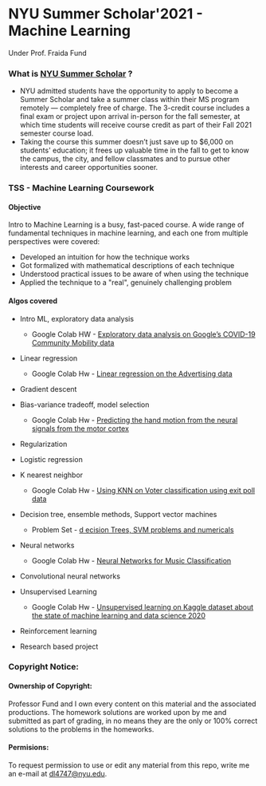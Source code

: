 # NYU Summer Scholar'2021 - Machine Learning
Under Prof. Fraida Fund

### What is [NYU Summer Scholar](https://engineering.nyu.edu/admissions/graduate/admitted-students/jumpstart-your-nyu-experience) ?
* NYU admitted students have the opportunity to apply to become a Summer Scholar and take a summer class within their MS program remotely — completely free of charge. The 3-credit course includes a final exam or project upon arrival in-person for the fall semester, at which time students will receive course credit as part of their Fall 2021 semester course load.
* Taking the course this summer doesn’t just save up to $6,000 on students' education; it frees up valuable time in the fall to get to know the campus, the city, and fellow classmates and to pursue other interests and career opportunities sooner.

### TSS - Machine Learning Coursework 
#### Objective
Intro to Machine Learning is a busy, fast-paced course. A wide range of fundamental techniques in machine learning, and each one from multiple perspectives were covered:

* Developed an intuition for how the technique works
* Got formalized with mathematical descriptions of each technique
* Understood practical issues to be aware of when using the technique
* Applied the technique to a "real", genuinely challenging problem

#### Algos covered
* Intro ML, exploratory data analysis
  * Google Colab HW - [Exploratory data analysis on Google’s COVID-19 Community Mobility data](https://github.com/dldisha/TSS21_Machine_Learning/blob/main/HW1_Exploratory_Data_Analysis_DishaLamba.ipynb)

* Linear regression
   * Google Colab Hw - [ Linear regression on the Advertising data](https://github.com/dldisha/TSS21_Machine_Learning/blob/main/Hw2_Linear_Regression.ipynb)
* Gradient descent
* Bias-variance tradeoff, model selection
   * Google Colab Hw - [Predicting the hand motion from the neural signals from the motor cortex](https://github.com/dldisha/TSS21_Machine_Learning/blob/main/HW3_Model_Selection.ipynb)
* Regularization
* Logistic regression
* K nearest neighbor
   * Google Colab Hw - [Using KNN on Voter classification using exit poll data](https://github.com/dldisha/TSS21_Machine_Learning/blob/main/HW5_KNN.pdf)
* Decision tree, ensemble methods, Support vector machines
   * Problem Set - [ d ecision Trees, SVM problems and numericals](https://github.com/dldisha/TSS21_Machine_Learning/blob/main/HW6_Decision%20trees%2C%20SVM.pdf)
* Neural networks
   * Google Colab Hw - [Neural Networks for Music Classification](https://github.com/dldisha/TSS21_Machine_Learning/blob/main/HW7_Neural_Networks.ipynb)
* Convolutional neural networks
* Unsupervised Learning
  * Google Colab Hw - [Unsupervised learning on Kaggle dataset about the state of machine learning and data science 2020](https://github.com/dldisha/TSS21_Machine_Learning/blob/main/HW9_UnsupervisedLearning.ipynb)
* Reinforcement learning
* Research based project

### Copyright Notice:

#### Ownership of Copyright:
Professor Fund and I own every content on this material and the associated productions. The homework solutions are worked upon by me and submitted as part of grading, in no means they are the only or 100% correct solutions to the problems in the homeworks.

#### Permisions:
To request permission to use or edit any material from this repo, write me an e-mail at dl4747@nyu.edu.
